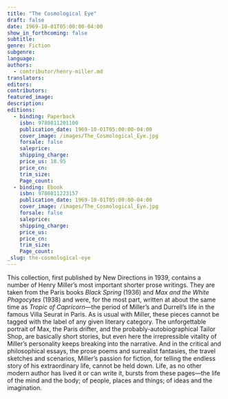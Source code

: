 ```yaml
---
title: "The Cosmological Eye"
draft: false
date: 1969-10-01T05:00:00-04:00
show_in_forthcoming: false
subtitle:
genre: Fiction
subgenre:
language:
authors:
  - contributor/henry-miller.md
translators:
editors:
contributors:
featured_image:
description:
editions:
  - binding: Paperback
    isbn: 9780811201100
    publication_date: 1969-10-01T05:00:00-04:00
    cover_image: /images/The_Cosmological_Eye.jpg
    forsale: false
    saleprice:
    shipping_charge:
    price_us: 18.95
    price_cn:
    trim_size:
    Page_count:
  - binding: Ebook
    isbn: 9780811223157
    publication_date: 1969-10-01T05:00:00-04:00
    cover_image: /images/The_Cosmological_Eye.jpg
    forsale: false
    saleprice:
    shipping_charge:
    price_us:
    price_cn:
    trim_size:
    Page_count:
_slug: the-cosmological-eye
---
```


This collection, first published by New Directions in 1939, contains a number of Henry Miller’s most important shorter prose writings. They are taken from the Paris books _Black Spring_ (1936) and _Max and the White Phagocytes_ (1938) and were, for the most part, written at about the same time as _Tropic of Capricorn_––the period of Miller’s and Durrell’s life in the famous Villa Seurat in Paris. As is usual with Miller, these pieces cannot be tagged with the label of any given literary category. The unforgettable portrait of Max, the Paris drifter, and the probably-autobiographical Tailor Shop, are basically short stories, but even here the irrepressible vitality of Miller’s personality keeps breaking into the narrative. And in the critical and philosophical essays, the prose poems and surrealist fantasies, the travel sketches and scenarios, Miller’s passion for fiction, for telling the endless story of his extraordinary life, cannot be held down. Life, as no other modern author has lived it or can write it, bursts from these pages––the life of the mind and the body; of people, places and things; of ideas and the imagination.


